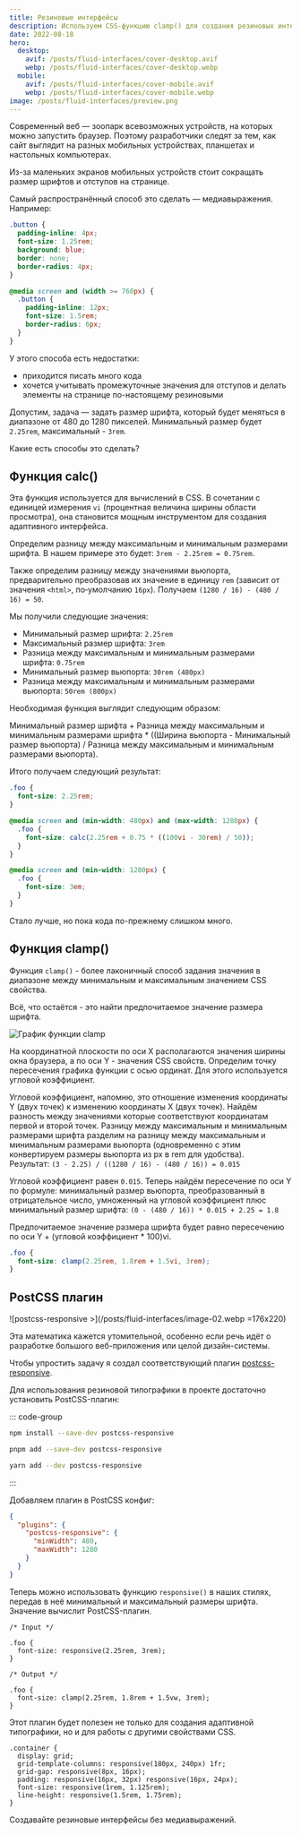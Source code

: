 ```yaml
---
title: Резиновые интерфейсы
description: Используем CSS-функцию clamp() для создания резиновых интерфейсов
date: 2022-08-18
hero:
  desktop:
    avif: /posts/fluid-interfaces/cover-desktop.avif
    webp: /posts/fluid-interfaces/cover-desktop.webp
  mobile:
    avif: /posts/fluid-interfaces/cover-mobile.avif
    webp: /posts/fluid-interfaces/cover-mobile.webp
image: /posts/fluid-interfaces/preview.png
---
```


Современный веб — зоопарк всевозможных устройств, на которых можно запустить браузер. Поэтому разработчики следят за тем, как сайт выглядит на разных мобильных устройствах, планшетах и настольных компьютерах.

Из-за маленьких экранов мобильных устройств стоит сокращать размер шрифтов и отступов на странице.

Самый распространённый способ это сделать — медиавыражения. Например:

```css
.button {
  padding-inline: 4px;
  font-size: 1.25rem;
  background: blue;
  border: none;
  border-radius: 4px;
}

@media screen and (width >= 760px) {
  .button {
    padding-inline: 12px;
    font-size: 1.5rem;
    border-radius: 6px;
  }
}
```

У этого способа есть недостатки:

- приходится писать много кода
- хочется учитывать промежуточные значения для отступов и делать элементы на странице по-настоящему резиновыми

Допустим, задача — задать размер шрифта, который будет меняться в диапазоне от 480 до 1280 пикселей. Минимальный размер будет `2.25rem`, максимальный - `3rem`.

Какие есть способы это сделать?

## **Функция calc()**

Эта функция используется для вычислений в CSS. В сочетании с единицей измерения `vi` (процентная величина ширины области просмотра), она становится мощным инструментом для создания адаптивного интерфейса.

Определим разницу между максимальным и минимальным размерами шрифта. В нашем примере это будет: `3rem - 2.25rem = 0.75rem`.

Также определим разницу между значениями вьюпорта, предварительно преобразовав их значение в единицу `rem` (зависит от значения `<html>`, по‑умолчанию `16px`). Получаем `(1280 / 16) - (480 / 16) = 50`.

Мы получили следующие значения:

- Минимальный размер шрифта: `2.25rem`
- Максимальный размер шрифта: `3rem`
- Разница между максимальным и минимальным размерами шрифта: `0.75rem`
- Минимальный размер вьюпорта: `30rem (480px)`
- Разница между максимальным и минимальным размерами вьюпорта: `50rem (800px)`

Необходимая функция выглядит следующим образом:

Минимальный размер шрифта + Разница между максимальным и минимальным размерами шрифта \* ((Ширина вьюпорта - Минимальный размер вьюпорта) / Разница между максимальным и минимальным размерами вьюпорта).

Итого получаем следующий результат:

```css
.foo {
  font-size: 2.25rem;
}

@media screen and (min-width: 480px) and (max-width: 1280px) {
  .foo {
    font-size: calc(2.25rem + 0.75 * ((100vi - 30rem) / 50));
  }
}

@media screen and (min-width: 1280px) {
  .foo {
    font-size: 3em;
  }
}
```

Стало лучше, но пока кода по-прежнему слишком много.

## **Функция clamp()**

Функция `clamp()` - более лаконичный способ задания значения в диапазоне между минимальным и максимальным значением CSS свойства.

Всё, что остаётся - это найти предпочитаемое значение размера шрифта.

![График функции clamp](/posts/fluid-interfaces/image-01.webp)

На координатной плоскости по оси X располагаются значения ширины окна браузера, а по оси Y - значения CSS свойств. Определим точку пересечения графика функции с осью ординат. Для этого используется угловой коэффициент.

Угловой коэффициент, напомню, это отношение изменения координаты Y (двух точек) к изменению координаты X (двух точек). Найдём разность между значениями которые соответствуют координатам первой и второй точек. Разницу между максимальным и минимальным размерами шрифта разделим на разницу между максимальным и минимальным размерами вьюпорта (одновременно с этим конвертируем размеры вьюпорта из px в rem для удобства). Результат: `(3 - 2.25) / ((1280 / 16) - (480 / 16)) = 0.015`

Угловой коэффициент равен `0.015`. Теперь найдём пересечение по оси Y по формуле: минимальный размер вьюпорта, преобразованный в отрицательное число, умноженный на угловой коэффициент плюс минимальный размер шрифта: `(0 - (480 / 16)) * 0.015 + 2.25 = 1.8`

Предпочитаемое значение размера шрифта будет равно пересечению по оси Y + (угловой коэффициент \* 100)vi.

```css
.foo {
  font-size: clamp(2.25rem, 1.8rem + 1.5vi, 3rem);
}
```

## PostCSS плагин

![postcss-responsive >](/posts/fluid-interfaces/image-02.webp =176x220)

Эта математика кажется утомительной, особенно если речь идёт о разработке большого веб-приложения или целой дизайн-системы.

Чтобы упростить задачу я создал соответствующий плагин [postcss-responsive](https://github.com/azat-io/postcss-responsive).

Для использования резиновой типографики в проекте достаточно установить PostCSS-плагин:

::: code-group

```bash [npm]
npm install --save-dev postcss-responsive
```

```bash [pnpm]
pnpm add --save-dev postcss-responsive
```

```bash [yarn]
yarn add --dev postcss-responsive
```

:::

Добавляем плагин в PostCSS конфиг:

```json
{
  "plugins": {
    "postcss-responsive": {
      "minWidth": 480,
      "maxWidth": 1280
    }
  }
}
```

Теперь можно использовать функцию `responsive()` в наших стилях, передав в неё минимальный и максимальный размеры шрифта. Значение вычислит PostCSS-плагин.

```postcss
/* Input */

.foo {
  font-size: responsive(2.25rem, 3rem);
}

/* Output */

.foo {
  font-size: clamp(2.25rem, 1.8rem + 1.5vw, 3rem);
}
```

Этот плагин будет полезен не только для создания адаптивной типографики, но и для работы с другими свойствами CSS.

```postcss
.container {
  display: grid;
  grid-template-columns: responsive(180px, 240px) 1fr;
  grid-gap: responsive(8px, 16px);
  padding: responsive(16px, 32px) responsive(16px, 24px);
  font-size: responsive(1rem, 1.125rem);
  line-height: responsive(1.5rem, 1.75rem);
}
```

Создавайте резиновые интерфейсы без медиавыражений.
